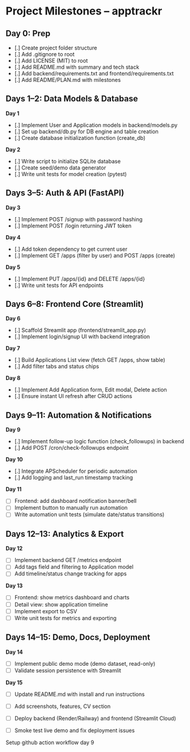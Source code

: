 # Project Milestones – apptrackr

## Day 0: Prep  
- [.] Create project folder structure  
- [.] Add .gitignore to root  
- [.] Add LICENSE (MIT) to root  
- [.] Add README.md with summary and tech stack  
- [.] Add backend/requirements.txt and frontend/requirements.txt  
- [.] Add README/PLAN.md with milestones  

## Days 1–2: Data Models & Database  
**Day 1**  
- [.] Implement User and Application models in backend/models.py  
- [.] Set up backend/db.py for DB engine and table creation  
- [.] Create database initialization function (create_db)  

**Day 2**  
- [.] Write script to initialize SQLite database  
- [.] Create seed/demo data generator  
- [.] Write unit tests for model creation (pytest)  

## Days 3–5: Auth & API (FastAPI)  
**Day 3**  
- [.] Implement POST /signup with password hashing  
- [.] Implement POST /login returning JWT token  

**Day 4**  
- [.] Add token dependency to get current user  
- [.] Implement GET /apps (filter by user) and POST /apps (create)  

**Day 5**  
- [.] Implement PUT /apps/{id} and DELETE /apps/{id}  
- [.] Write unit tests for API endpoints  

## Days 6–8: Frontend Core (Streamlit)  
**Day 6**  
- [.] Scaffold Streamlit app (frontend/streamlit_app.py)  
- [.] Implement login/signup UI with backend integration  

**Day 7**  
- [.] Build Applications List view (fetch GET /apps, show table)  
- [.] Add filter tabs and status chips  

**Day 8**  
- [.] Implement Add Application form, Edit modal, Delete action  
- [.] Ensure instant UI refresh after CRUD actions  

## Days 9–11: Automation & Notifications  
**Day 9**  
- [.] Implement follow-up logic function (check_followups) in backend  
- [.] Add POST /cron/check-followups endpoint  

**Day 10**  
- [.] Integrate APScheduler for periodic automation  
- [.] Add logging and last_run timestamp tracking  

**Day 11**  
- [ ] Frontend: add dashboard notification banner/bell  
- [ ] Implement button to manually run automation  
- [ ] Write automation unit tests (simulate date/status transitions)  

## Days 12–13: Analytics & Export  
**Day 12**  
- [ ] Implement backend GET /metrics endpoint  
- [ ] Add tags field and filtering to Application model  
- [ ] Add timeline/status change tracking for apps  

**Day 13**  
- [ ] Frontend: show metrics dashboard and charts  
- [ ] Detail view: show application timeline  
- [ ] Implement export to CSV  
- [ ] Write unit tests for metrics and exporting  

## Days 14–15: Demo, Docs, Deployment  
**Day 14**  
- [ ] Implement public demo mode (demo dataset, read-only)  
- [ ] Validate session persistence with Streamlit  

**Day 15**  
- [ ] Update README.md with install and run instructions  
- [ ] Add screenshots, features, CV section  
- [ ] Deploy backend (Render/Railway) and frontend (Streamlit Cloud)  
- [ ] Smoke test live demo and fix deployment issues  



Setup github action workflow day 9 
